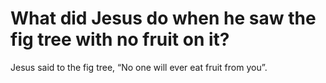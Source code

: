 # What did Jesus do when he saw the fig tree with no fruit on it?

Jesus said to the fig tree, “No one will ever eat fruit from you”.
